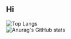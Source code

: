 ## Hi 
![Top Langs](https://github-readme-stats.vercel.app/api/top-langs/?username=love-cherry-roman&layout=compact)
<br>
![Anurag's GitHub stats](https://github-readme-stats.vercel.app/api?username=love-cherry-roman&show=reviews,discussions_started,discussions_answered,prs_merged,prs_merged_percentage)
